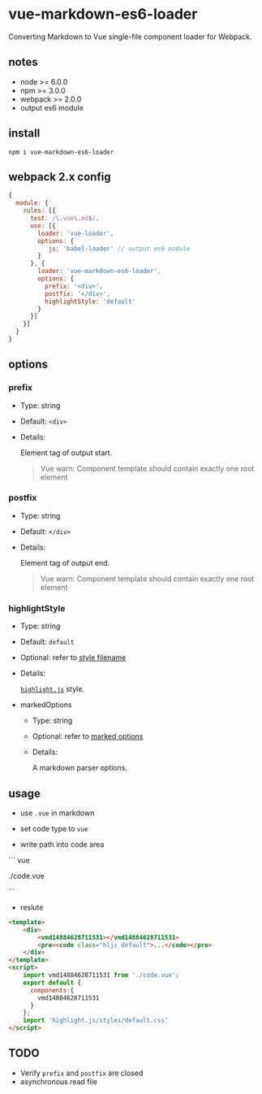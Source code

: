 # vue-markdown-es6-loader

Converting Markdown to Vue single-file component loader for Webpack.

## notes

* node >= 6.0.0
* npm >= 3.0.0
* webpack >= 2.0.0
* output es6 module

## install

``` shell
npm i vue-markdown-es6-loader
```

## webpack 2.x config

```js
{
  module: {
    rules: [{
      test: /\.vue\.md$/,
      use: [{
        loader: 'vue-loader',
        options: {
           js: 'babel-loader' // output es6 module
        }
      }, {
        loader: 'vue-markdown-es6-loader',
        options: {
          prefix: '<div>',
          postfix: '</div>',
          highlightStyle: 'default'
        }
      }]
    }]
  }
}
```

## options

### prefix

  * Type: string
  * Default: `<div>`
  * Details:

    Element tag of output start.

    > Vue warn: Component template should contain exactly one root element


### postfix

  * Type: string
  * Default: `</div>`
  * Details:

    Element tag of output end.

    > Vue warn: Component template should contain exactly one root element

### highlightStyle

  * Type: string
  * Default: `default`
  * Optional: refer to [style filename][2]
  * Details:

    [`highlight.js`][1] style.

* markedOptions

  * Type: string
  * Optional: refer to [marked options][3]
  * Details:

    A markdown parser options.


## usage

*  use `.vue` in markdown

  * set code type to  `vue`
  * write path into code area


\``` vue

  ./code.vue

\```

* reslute

``` html
<template>
    <div>
        <vmd14884628711531></vmd14884628711531>
        <pre><code class="hljs default">...</code></pre>
    </div>
</template>
<script>
    import vmd14884628711531 from './code.vue';
    export default {
      components:{
        vmd14884628711531
      }
    };
    import 'highlight.js/styles/default.css'
</script>
```

## TODO

* Verify `prefix` and `postfix` are closed
* asynchronous read file

[1]: https://github.com/isagalaev/highlight.js
[2]: https://github.com/isagalaev/highlight.js/tree/master/src/styles
[3]: https://github.com/chjj/marked
